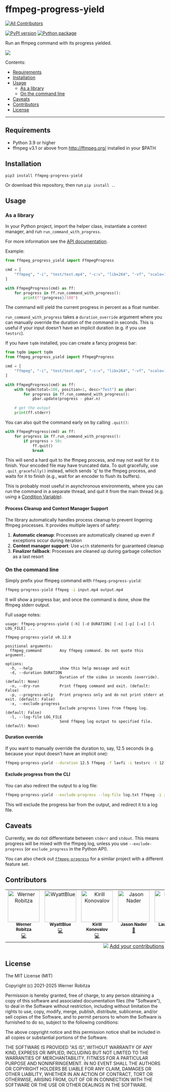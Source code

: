 # ffmpeg-progress-yield
<!-- ALL-CONTRIBUTORS-BADGE:START - Do not remove or modify this section -->
[![All Contributors](https://img.shields.io/badge/all_contributors-7-orange.svg?style=flat-square)](#contributors-)
<!-- ALL-CONTRIBUTORS-BADGE:END -->

[![PyPI version](https://img.shields.io/pypi/v/ffmpeg-progress-yield.svg)](https://pypi.org/project/ffmpeg-progress-yield) [![Python package](https://github.com/slhck/ffmpeg-progress-yield/actions/workflows/python-package.yml/badge.svg)](https://github.com/slhck/ffmpeg-progress-yield/actions/workflows/python-package.yml)

Run an ffmpeg command with its progress yielded.

![](ffmpeg-progress-yield.gif)

Contents:

- [Requirements](#requirements)
- [Installation](#installation)
- [Usage](#usage)
  - [As a library](#as-a-library)
  - [On the command line](#on-the-command-line)
- [Caveats](#caveats)
- [Contributors](#contributors)
- [License](#license)

-------------

## Requirements

-   Python 3.9 or higher
-   ffmpeg v3.1 or above from <http://ffmpeg.org/> installed in your \$PATH

## Installation

    pip3 install ffmpeg-progress-yield

Or download this repository, then run `pip install .`.

## Usage

### As a library

In your Python project, import the helper class, instantiate a context manager, and run `run_command_with_progress`.

For more information see the [API documentation](https://htmlpreview.github.io/?https://github.com/slhck/ffmpeg-progress-yield/blob/master/docs/ffmpeg_progress_yield.html).

Example:

```python
from ffmpeg_progress_yield import FfmpegProgress

cmd = [
    "ffmpeg", "-i", "test/test.mp4", "-c:v", "libx264", "-vf", "scale=1920x1080", "-preset", "fast", "-f", "null", "/dev/null",
]

with FfmpegProgress(cmd) as ff:
    for progress in ff.run_command_with_progress():
        print(f"{progress}/100")
```

The command will yield the current progress in percent as a float number.

`run_command_with_progress` takes a `duration_override` argument where you can manually override the duration of the command in seconds. This is useful if your input doesn't have an implicit duration (e.g. if you use `testsrc`).

If you have `tqdm` installed, you can create a fancy progress bar:

```python
from tqdm import tqdm
from ffmpeg_progress_yield import FfmpegProgress

cmd = [
    "ffmpeg", "-i", "test/test.mp4", "-c:v", "libx264", "-vf", "scale=1920x1080", "-preset", "fast", "-f", "null", "/dev/null",
]

with FfmpegProgress(cmd) as ff:
    with tqdm(total=100, position=1, desc="Test") as pbar:
        for progress in ff.run_command_with_progress():
            pbar.update(progress - pbar.n)

    # get the output
    print(ff.stderr)
```

You can also quit the command early on by calling `.quit()`:

```python
with FfmpegProgress(cmd) as ff:
    for progress in ff.run_command_with_progress():
        if progress > 50:
            ff.quit()
            break
```

This will send a hard quit to the ffmpeg process, and may not wait for it to finish. Your encoded file may have truncated data. To quit gracefully, use `.quit_gracefully()` instead, which sends 'q' to the ffmpeg process, and waits for it to finish (e.g., wait for an encoder to flush its buffers).

This is probably most useful in asynchronous environments, where you can run the command in a separate thread, and quit it from the main thread (e.g. using a [Condition Variable](https://docs.python.org/3/library/threading.html#threading.Condition)).

#### Process Cleanup and Context Manager Support

The library automatically handles process cleanup to prevent lingering ffmpeg processes. It provides multiple layers of safety:

1. **Automatic cleanup**: Processes are automatically cleaned up even if exceptions occur during iteration
2. **Context manager support**: Use `with` statements for guaranteed cleanup
3. **Finalizer fallback**: Processes are cleaned up during garbage collection as a last resort

### On the command line

Simply prefix your ffmpeg command with `ffmpeg-progress-yield`:

```bash
ffmpeg-progress-yield ffmpeg -i input.mp4 output.mp4
```

It will show a progress bar, and once the command is done, show the ffmpeg stderr output.

Full usage notes:

```
usage: ffmpeg-progress-yield [-h] [-d DURATION] [-n] [-p] [-x] [-l LOG_FILE] ...

ffmpeg-progress-yield v0.12.0

positional arguments:
  ffmpeg_command        Any ffmpeg command. Do not quote this argument.

options:
  -h, --help            show this help message and exit
  -d, --duration DURATION
                        Duration of the video in seconds (override). (default: None)
  -n, --dry-run         Print ffmpeg command and exit. (default: False)
  -p, --progress-only   Print progress only and do not print stderr at exit. (default: False)
  -x, --exclude-progress
                        Exclude progress lines from ffmpeg log. (default: False)
  -l, --log-file LOG_FILE
                        Send ffmpeg log output to specified file. (default: None)
```

#### Duration override

If you want to manually override the duration to, say, 12.5 seconds (e.g. because your input doesn't have an implicit one):

```bash
ffmpeg-progress-yield --duration 12.5 ffmpeg -f lavfi -i testsrc -t 12.5 output.mp4
```

#### Exclude progress from the CLI

You can also redirect the output to a log file:

```bash
ffmpeg-progress-yield --exclude-progress --log-file log.txt ffmpeg -i input.mp4 output.mp4
```

This will exclude the progress bar from the output, and redirect it to a log file.

## Caveats

Currently, we do not differentiate between `stderr` and `stdout`. This means progress will be mixed with the ffmpeg log, unless you use `--exclude-progress` (or `exclude_progress` in the Python API).

You can also check out [`ffmpeg-progress`](https://github.com/Tatsh/ffmpeg-progress) for a similar project with a different feature set.

## Contributors

<!-- ALL-CONTRIBUTORS-LIST:START - Do not remove or modify this section -->
<!-- prettier-ignore-start -->
<!-- markdownlint-disable -->
<table>
  <tbody>
    <tr>
      <td align="center" valign="top" width="14.28%"><a href="http://slhck.info/"><img src="https://avatars.githubusercontent.com/u/582444?v=4?s=100" width="100px;" alt="Werner Robitza"/><br /><sub><b>Werner Robitza</b></sub></a><br /><a href="https://github.com/slhck/ffmpeg-progress-yield/commits?author=slhck" title="Code">💻</a></td>
      <td align="center" valign="top" width="14.28%"><a href="https://github.com/WyattBlue"><img src="https://avatars.githubusercontent.com/u/57511737?v=4?s=100" width="100px;" alt="WyattBlue"/><br /><sub><b>WyattBlue</b></sub></a><br /><a href="https://github.com/slhck/ffmpeg-progress-yield/commits?author=WyattBlue" title="Code">💻</a></td>
      <td align="center" valign="top" width="14.28%"><a href="https://github.com/kskadart"><img src="https://avatars.githubusercontent.com/u/120260513?v=4?s=100" width="100px;" alt="Kirill Konovalov"/><br /><sub><b>Kirill Konovalov</b></sub></a><br /><a href="https://github.com/slhck/ffmpeg-progress-yield/commits?author=kskadart" title="Code">💻</a></td>
      <td align="center" valign="top" width="14.28%"><a href="https://github.com/ammgws"><img src="https://avatars.githubusercontent.com/u/20397027?v=4?s=100" width="100px;" alt="Jason Nader"/><br /><sub><b>Jason Nader</b></sub></a><br /><a href="https://github.com/slhck/ffmpeg-progress-yield/issues?q=author%3Aammgws" title="Bug reports">🐛</a></td>
      <td align="center" valign="top" width="14.28%"><a href="https://github.com/LaunchLee"><img src="https://avatars.githubusercontent.com/u/80872691?v=4?s=100" width="100px;" alt="Launch Lee"/><br /><sub><b>Launch Lee</b></sub></a><br /><a href="https://github.com/slhck/ffmpeg-progress-yield/commits?author=LaunchLee" title="Code">💻</a></td>
      <td align="center" valign="top" width="14.28%"><a href="https://github.com/scufre"><img src="https://avatars.githubusercontent.com/u/21089866?v=4?s=100" width="100px;" alt="scufre"/><br /><sub><b>scufre</b></sub></a><br /><a href="https://github.com/slhck/ffmpeg-progress-yield/commits?author=scufre" title="Code">💻</a></td>
      <td align="center" valign="top" width="14.28%"><a href="https://github.com/AlexanderS"><img src="https://avatars.githubusercontent.com/u/149450?v=4?s=100" width="100px;" alt="Alexander Sulfrian"/><br /><sub><b>Alexander Sulfrian</b></sub></a><br /><a href="https://github.com/slhck/ffmpeg-progress-yield/commits?author=AlexanderS" title="Code">💻</a></td>
    </tr>
  </tbody>
  <tfoot>
    <tr>
      <td align="center" size="13px" colspan="7">
        <img src="https://raw.githubusercontent.com/all-contributors/all-contributors-cli/1b8533af435da9854653492b1327a23a4dbd0a10/assets/logo-small.svg">
          <a href="https://all-contributors.js.org/docs/en/bot/usage">Add your contributions</a>
        </img>
      </td>
    </tr>
  </tfoot>
</table>

<!-- markdownlint-restore -->
<!-- prettier-ignore-end -->

<!-- ALL-CONTRIBUTORS-LIST:END -->

## License

The MIT License (MIT)

Copyright (c) 2021-2025 Werner Robitza

Permission is hereby granted, free of charge, to any person obtaining a copy
of this software and associated documentation files (the "Software"), to deal
in the Software without restriction, including without limitation the rights
to use, copy, modify, merge, publish, distribute, sublicense, and/or sell
copies of the Software, and to permit persons to whom the Software is
furnished to do so, subject to the following conditions:

The above copyright notice and this permission notice shall be included in all
copies or substantial portions of the Software.

THE SOFTWARE IS PROVIDED "AS IS", WITHOUT WARRANTY OF ANY KIND, EXPRESS OR
IMPLIED, INCLUDING BUT NOT LIMITED TO THE WARRANTIES OF MERCHANTABILITY,
FITNESS FOR A PARTICULAR PURPOSE AND NONINFRINGEMENT. IN NO EVENT SHALL THE
AUTHORS OR COPYRIGHT HOLDERS BE LIABLE FOR ANY CLAIM, DAMAGES OR OTHER
LIABILITY, WHETHER IN AN ACTION OF CONTRACT, TORT OR OTHERWISE, ARISING FROM,
OUT OF OR IN CONNECTION WITH THE SOFTWARE OR THE USE OR OTHER DEALINGS IN THE
SOFTWARE.
